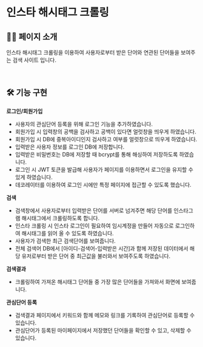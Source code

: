 # 인스타 해시태그 크롤링

## 💁‍♀️ 페이지 소개

인스타 해시태그 크롤링을 이용하여 사용자로부터 받은 단어와 연관된 단어들을 보여주는 검색 사이트 입니다.

<br/>

## 🛠 기능 구현

**로그인/회원가입**

- 사용자의 관심단어 등록을 위해 로그인 기능을 추가하였습니다.
- 회원가입 시 입력창의 공백을 검사하고 공백이 있다면 얼럿창을 띄우게 하였습니다.
- 회원가입 시 DB에 중복아이디인지 검사하고 여부를 얼럿창으로 띄우게 하였습니다.
- 입력받은 사용자 정보를 로그인 DB에 저장합니다.
- 입력받은 비밀번호는 DB에 저장할 때 bcrypt를 통해 해싱하여 저장하도록 하였습니다.
- 로그인 시 JWT 토큰을 발급해 사용자가 페이지를 이용하면서 로그인을 유지할 수 있게 하였습니다.
- 데코레이터를 이용하여 로그인 시에만 특정 페이지에 접근할 수 있도록 했습니다.

**검색**

- 검색창에서 사용자로부터 입력받은 단어를 서버로 넘겨주면 해당 단어를 인스타그램 해시태그에서 크롤링하도록 합니다.
- 인스타 크롤링 시 인스타 로그인이 필요하여 임시계정을 만들어 자동으로 로그인하여 해시태그를 읽어 올 수 있도록 하였습니다.
- 사용자가 검색한 최근 검색단어를 보여줍니다.
- 전체 검색어 DB에서 [아이디-검색어-입력받은 시간]과 함께 저장된 데이터에서 해당 유저로부터 받은 단어 중 최근값을 불러와서 보여주도록 하였습니다.

**검색결과**

- 크롤링하여 가져온 해시태그 단어들 중 가장 많은 단어들을 가져와서 화면에 보여줍니다.

**관심단어 등록**

- 검색결과 페이지에서 키워드와 함께 메모와 링크를 기록하여 관심단어로 등록할 수 있습니다.
- 관심단어가 등록된 마이페이지에서 저장했던 단어들을 확인할 수 있고, 삭제할 수 있습니다.
